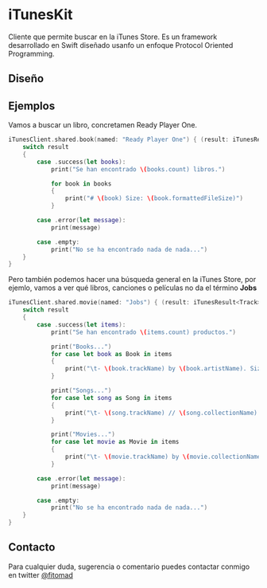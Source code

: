 # iTunesKit
Cliente que permite buscar en la iTunes Store. Es un framework desarrollado en Swift diseñado usanfo un enfoque Protocol Oriented Programming.

## Diseño

## Ejemplos

Vamos a buscar un libro, concretamen Ready Player One.

```swift
iTunesClient.shared.book(named: "Ready Player One") { (result: iTunesResult<Book>) -> (Void) in
	switch result
	{
		case .success(let books):
			print("Se han encontrado \(books.count) libros.")

			for book in books
			{
				print("# \(book) Size: \(book.formattedFileSize)")
			}

		case .error(let message):
			print(message)

		case .empty:
			print("No se ha encontrado nada de nada...")
	}
}
```

Pero también podemos hacer una búsqueda general en la iTunes Store, por ejemlo, vamos a ver qué libros, canciones o películas no da el término **Jobs**

```swift
iTunesClient.shared.movie(named: "Jobs") { (result: iTunesResult<Track>) -> (Void) in
	switch result
	{
		case .success(let items):
			print("Se han encontrado \(items.count) productos.")

			print("Books...")
			for case let book as Book in items
			{
				print("\t- \(book.trackName) by \(book.artistName). Size: \(book.formattedFileSize)")
			}

			print("Songs...")
			for case let song as Song in items
			{
				print("\t- \(song.trackName) // \(song.collectionName). Duration: \(song.fomattedTrackTime)")
			}

			print("Movies...")
			for case let movie as Movie in items
			{
				print("\t- \(movie.trackName) by \(movie.collectionName). Duration: \(movie.fomattedTrackTime)")
			}

		case .error(let message):
			print(message)

		case .empty:
			print("No se ha encontrado nada de nada...")
	}
}
```

## Contacto

Para cualquier duda, sugerencia o comentario puedes contactar conmigo en twitter [@fitomad](https://twitter.com/fitomad)
